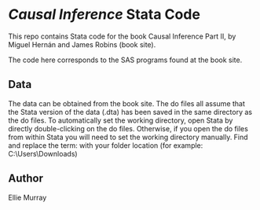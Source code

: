 # _Causal Inference_ Stata Code

This repo contains Stata code for the book Causal Inference Part II, by Miguel Hernán and James Robins (book site).

The code here corresponds to the SAS programs found at the book site.

## Data

The data can be obtained from the book site. The do files all assume that the Stata version of the data (.dta) has been saved in the same directory as the do files. To automatically set the working directory, open Stata by directly double-clicking on the do files. Otherwise, if you open the do files from within Stata you will need to set the working directory manually. Find and replace the term: <path> with your folder location (for example: C:\Users\Downloads)

## Author

Ellie Murray

